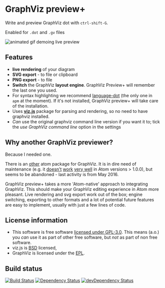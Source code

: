 # GraphViz preview+

Write and preview GraphViz dot with `ctrl-shift-G`.

Enabled for `.dot` and `.gv` files

![animated gif demoing live preview](https://raw.githubusercontent.com/sverweij/atom-graphviz-preview-plus/master/assets/graphviz-preview-plus.gif)

## Features

- **live rendering** of your diagram
- **SVG export** - to file or clipboard
- **PNG export** - to file
- **Switch** the GraphViz **layout engine**. GraphViz Preview+ will
  remember the last one you used.
- For syntax highlighting we recommend
  [language-dot](https://github.com/AdoPi/language-dot) (the only one in
  `apm` at the moment). If it's not installed, GraphViz preview+ will take
  care of the installation.
- Uses **[viz.js](https://github.com/mdaines/viz.js)** package for parsing and
  rendering, so no need to have graphviz installed.
- _Can_ use the original graphviz command line version if you want it to;
  tick the _use GraphViz command line_ option in the settings

## Why another GraphViz previewer?

Because I needed one.

There is an [other](https://atom.io/packages/graphviz-preview)
atom package for GraphViz. It is in dire need of
maintenance (e.g. it [doesn't](https://github.com/jumpkick/graphviz-preview/issues/32)
[work](https://github.com/jumpkick/graphviz-preview/pull/33)
[very well](https://github.com/jumpkick/graphviz-preview/issues/28)
in Atom versions > 1.0.0), but seems to be abandoned - last activity
is from May 2016.

GraphViz preview+ takes a more 'Atom-native' approach to integrating GraphViz.
This should make your GraphViz editing experience in Atom more pleasant.
Live rendering and svg export work out of the box; engine switching,
exporting to other formats and a lot of potential future features are easy
to implement, usually with just a few lines of code.

## License information

- This software is free software [licensed under GPL-3.0](LICENSE.md). This means
  (a.o.) you _can_ use it as part of other free software, but _not_ as part of
  non free software.
- viz.js is [BSD](https://github.com/mdaines/viz.js/blob/master/LICENSE) licensed,
- GraphViz is licensed under the [EPL](http://graphviz.org/License.php).

## Build status

[![Build Status](https://travis-ci.org/sverweij/atom-graphviz-preview-plus.svg?branch=master)](https://travis-ci.org/sverweij/atom-graphviz-preview-plus)
[![Dependency Status](https://david-dm.org/sverweij/atom-graphviz-preview-plus.svg)](https://david-dm.org/sverweij/atom-graphviz-preview-plus)
[![devDependency Status](https://david-dm.org/sverweij/atom-graphviz-preview-plus/dev-status.svg)](https://david-dm.org/sverweij/atom-graphviz-preview-plus#info=devDependencies)
